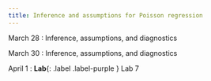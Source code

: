 ```yaml
---
title: Inference and assumptions for Poisson regression
---
```


March 28
: Inference, assumptions, and diagnostics

March 30
: Inference, assumptions, and diagnostics

April 1
: **Lab**{: .label .label-purple } Lab 7